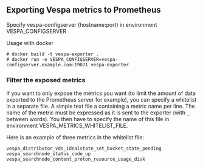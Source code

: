 ## Exporting Vespa metrics to Prometheus

Specify vespa-configserver (hostname:port) in environment VESPA_CONFIGSERVER

Usage with docker

    # docker build -t vespa-exporter .
    # docker run -e VESPA_CONFIGSERVER=vespa-configserver.example.com:19071 vespa-exporter

### Filter the exposed metrics

If you want to only expose the metrics you want (to limit the amount of data exported to the Prometheus server for example), you can specify a whitelist in a separate file. A simple text file a containing a metric name per line. The name of the metric must be expressed as it is sent to the exporter (with `_` between words). You then have to specify the name of this file in environment VESPA_METRICS_WHITELIST_FILE.

Here is an example of three metrics in the whitelist file:
```
vespa_distributor_vds_idealstate_set_bucket_state_pending
vespa_searchnode_status_code_up
vespa_searchnode_content_proton_resource_usage_disk
```
